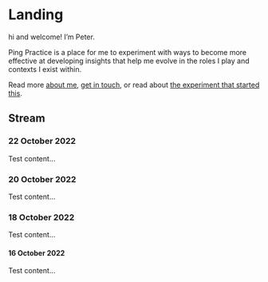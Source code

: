 # Landing

hi and welcome! I’m Peter.&#x20;

Ping Practice is a place for me to experiment with ways to become more effective at developing insights that help me evolve in the roles I play and contexts I exist within.

Read more [about me](about.md), [get in touch](mailto:peter@pelberg.com), or read about [the experiment that started this](experiment-dailynotes.md).

## Stream

### 22 October 2022

Test content...

### 20 October 2022

Test content...

### 18 October 2022

Test content...

#### 16 October 2022

Test content...



